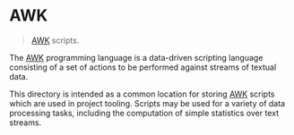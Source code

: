 # AWK

> [AWK][awk] scripts.

The [AWK][awk] programming language is a data-driven scripting language consisting of a set of actions to be performed against streams of textual data.

This directory is intended as a common location for storing [AWK][awk] scripts which are used in project tooling. Scripts may be used for a variety of data processing tasks, including the computation of simple statistics over text streams.


<section class="links">

[awk]: https://en.wikipedia.org/wiki/AWK

</section>

<!-- /.links -->
